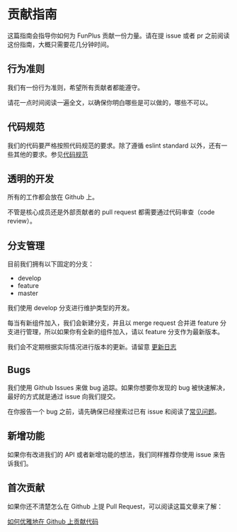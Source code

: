 # 贡献指南

这篇指南会指导你如何为 FunPlus 贡献一份力量。请在提 issue 或者 pr 之前阅读这份指南，大概只需要花几分钟时间。

## 行为准则
我们有一份行为准则，希望所有贡献者都能遵守。

请花一点时间阅读一遍全文，以确保你明白哪些是可以做的，哪些不可以。

## 代码规范
我们的代码要严格按照代码规范的要求。除了遵循 eslint standard 以外，还有一些其他的要求。参见[代码规范](/#/document/specification)

## 透明的开发
所有的工作都会放在 Github 上。

不管是核心成员还是外部贡献者的 pull request 都需要通过代码审查（code review）。

## 分支管理
目前我们拥有以下固定的分支：

- develop
- feature
- master

我们使用 develop 分支进行维护类型的开发。

每当有新组件加入，我们会新建分支，并且以 merge request 合并进 feature 分支进行管理，所以如果你有全新的组件加入，请以 feature 分支作为最新版本。

我们会不定期根据实际情况进行版本的更新。请留意 [更新日志](/#/document/changelog)

## Bugs
我们使用 Github Issues 来做 bug 追踪。如果你想要你发现的 bug 被快速解决，最好的方式就是通过 issue 向我们提交。

在你报告一个 bug 之前，请先确保已经搜索过已有 issue 和阅读了[常见问题](/#/document/faq)。

## 新增功能
如果你有改进我们的 API 或者新增功能的想法，我们同样推荐你使用 issue 来告诉我们。

## 首次贡献
如果你还不清楚怎么在 Github 上提 Pull Request，可以阅读这篇文章来了解：

[如何优雅地在 Github 上贡献代码](https://segmentfault.com/a/1190000000736629)

